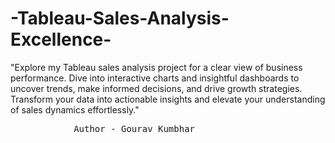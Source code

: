 # -Tableau-Sales-Analysis-Excellence-
 "Explore my Tableau sales analysis project for a clear view of business performance. Dive into interactive charts and insightful dashboards to uncover trends, make informed decisions, and drive growth strategies. Transform your data into actionable insights and elevate your understanding of sales dynamics effortlessly."
 <br>
<pre>            Author - Gourav Kumbhar</pre>                                

